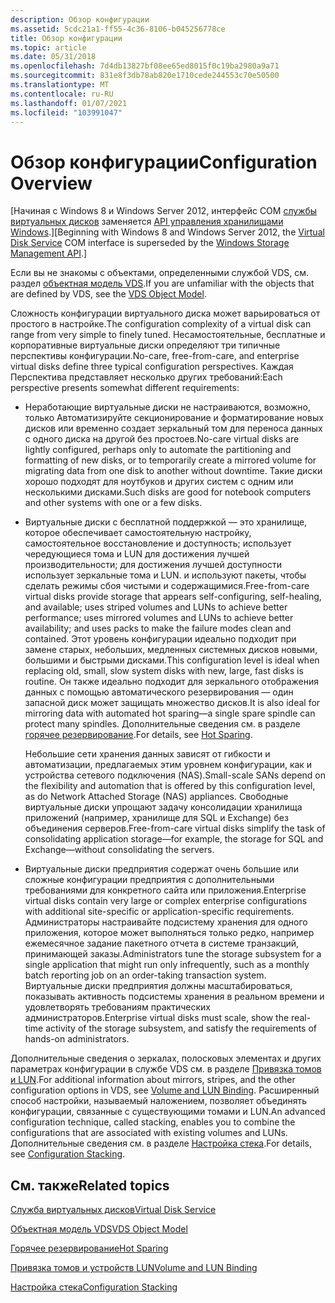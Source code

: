 ```yaml
---
description: Обзор конфигурации
ms.assetid: 5cdc21a1-ff55-4c36-8106-b045256778ce
title: Обзор конфигурации
ms.topic: article
ms.date: 05/31/2018
ms.openlocfilehash: 7d4db13827bf08ee65ed8015f0c19ba2980a9a71
ms.sourcegitcommit: 831e8f3db78ab820e1710cede244553c70e50500
ms.translationtype: MT
ms.contentlocale: ru-RU
ms.lasthandoff: 01/07/2021
ms.locfileid: "103991047"
---
```

# <a name="configuration-overview"></a><span data-ttu-id="02076-103">Обзор конфигурации</span><span class="sxs-lookup"><span data-stu-id="02076-103">Configuration Overview</span></span>

<span data-ttu-id="02076-104">\[Начиная с Windows 8 и Windows Server 2012, интерфейс COM [службы виртуальных дисков](virtual-disk-service-portal.md) заменяется [API управления хранилищами Windows](/previous-versions/windows/desktop/stormgmt/windows-storage-management-api-portal).\]</span><span class="sxs-lookup"><span data-stu-id="02076-104">\[Beginning with Windows 8 and Windows Server 2012, the [Virtual Disk Service](virtual-disk-service-portal.md) COM interface is superseded by the [Windows Storage Management API](/previous-versions/windows/desktop/stormgmt/windows-storage-management-api-portal).\]</span></span>

<span data-ttu-id="02076-105">Если вы не знакомы с объектами, определенными службой VDS, см. раздел [объектная модель VDS](vds-object-model.md).</span><span class="sxs-lookup"><span data-stu-id="02076-105">If you are unfamiliar with the objects that are defined by VDS, see the [VDS Object Model](vds-object-model.md).</span></span>

<span data-ttu-id="02076-106">Сложность конфигурации виртуального диска может варьироваться от простого в настройке.</span><span class="sxs-lookup"><span data-stu-id="02076-106">The configuration complexity of a virtual disk can range from very simple to finely tuned.</span></span> <span data-ttu-id="02076-107">Несамостоятельные, бесплатные и корпоративные виртуальные диски определяют три типичные перспективы конфигурации.</span><span class="sxs-lookup"><span data-stu-id="02076-107">No-care, free-from-care, and enterprise virtual disks define three typical configuration perspectives.</span></span> <span data-ttu-id="02076-108">Каждая Перспектива представляет несколько других требований:</span><span class="sxs-lookup"><span data-stu-id="02076-108">Each perspective presents somewhat different requirements:</span></span>

-   <span data-ttu-id="02076-109">Неработающие виртуальные диски не настраиваются, возможно, только Автоматизируйте секционирование и форматирование новых дисков или временно создает зеркальный том для переноса данных с одного диска на другой без простоев.</span><span class="sxs-lookup"><span data-stu-id="02076-109">No-care virtual disks are lightly configured, perhaps only to automate the partitioning and formatting of new disks, or to temporarily create a mirrored volume for migrating data from one disk to another without downtime.</span></span> <span data-ttu-id="02076-110">Такие диски хорошо подходят для ноутбуков и других систем с одним или несколькими дисками.</span><span class="sxs-lookup"><span data-stu-id="02076-110">Such disks are good for notebook computers and other systems with one or a few disks.</span></span>
-   <span data-ttu-id="02076-111">Виртуальные диски с бесплатной поддержкой — это хранилище, которое обеспечивает самостоятельную настройку, самостоятельное восстановление и доступность; использует чередующиеся тома и LUN для достижения лучшей производительности; для достижения лучшей доступности использует зеркальные тома и LUN. и используют пакеты, чтобы сделать режимы сбоя чистыми и содержащимися.</span><span class="sxs-lookup"><span data-stu-id="02076-111">Free-from-care virtual disks provide storage that appears self-configuring, self-healing, and available; uses striped volumes and LUNs to achieve better performance; uses mirrored volumes and LUNs to achieve better availability; and uses packs to make the failure modes clean and contained.</span></span> <span data-ttu-id="02076-112">Этот уровень конфигурации идеально подходит при замене старых, небольших, медленных системных дисков новыми, большими и быстрыми дисками.</span><span class="sxs-lookup"><span data-stu-id="02076-112">This configuration level is ideal when replacing old, small, slow system disks with new, large, fast disks is routine.</span></span> <span data-ttu-id="02076-113">Он также идеально подходит для зеркального отображения данных с помощью автоматического резервирования — один запасной диск может защищать множество дисков.</span><span class="sxs-lookup"><span data-stu-id="02076-113">It is also ideal for mirroring data with automated hot sparing—a single spare spindle can protect many spindles.</span></span> <span data-ttu-id="02076-114">Дополнительные сведения см. в разделе [горячее резервирование](hot-sparing.md).</span><span class="sxs-lookup"><span data-stu-id="02076-114">For details, see [Hot Sparing](hot-sparing.md).</span></span>

    <span data-ttu-id="02076-115">Небольшие сети хранения данных зависят от гибкости и автоматизации, предлагаемых этим уровнем конфигурации, как и устройства сетевого подключения (NAS).</span><span class="sxs-lookup"><span data-stu-id="02076-115">Small-scale SANs depend on the flexibility and automation that is offered by this configuration level, as do Network Attached Storage (NAS) appliances.</span></span> <span data-ttu-id="02076-116">Свободные виртуальные диски упрощают задачу консолидации хранилища приложений (например, хранилище для SQL и Exchange) без объединения серверов.</span><span class="sxs-lookup"><span data-stu-id="02076-116">Free-from-care virtual disks simplify the task of consolidating application storage—for example, the storage for SQL and Exchange—without consolidating the servers.</span></span>

-   <span data-ttu-id="02076-117">Виртуальные диски предприятия содержат очень большие или сложные конфигурации предприятия с дополнительными требованиями для конкретного сайта или приложения.</span><span class="sxs-lookup"><span data-stu-id="02076-117">Enterprise virtual disks contain very large or complex enterprise configurations with additional site-specific or application-specific requirements.</span></span> <span data-ttu-id="02076-118">Администраторы настраивайте подсистему хранения для одного приложения, которое может выполняться только редко, например ежемесячное задание пакетного отчета в системе транзакций, принимающей заказы.</span><span class="sxs-lookup"><span data-stu-id="02076-118">Administrators tune the storage subsystem for a single application that might run only infrequently, such as a monthly batch reporting job on an order-taking transaction system.</span></span> <span data-ttu-id="02076-119">Виртуальные диски предприятия должны масштабироваться, показывать активность подсистемы хранения в реальном времени и удовлетворять требованиям практических администраторов.</span><span class="sxs-lookup"><span data-stu-id="02076-119">Enterprise virtual disks must scale, show the real-time activity of the storage subsystem, and satisfy the requirements of hands-on administrators.</span></span>

<span data-ttu-id="02076-120">Дополнительные сведения о зеркалах, полосковых элементах и других параметрах конфигурации в службе VDS см. в разделе [Привязка томов и LUN](volume-and-lun-binding.md).</span><span class="sxs-lookup"><span data-stu-id="02076-120">For additional information about mirrors, stripes, and the other configuration options in VDS, see [Volume and LUN Binding](volume-and-lun-binding.md).</span></span> <span data-ttu-id="02076-121">Расширенный способ настройки, называемый наложением, позволяет объединять конфигурации, связанные с существующими томами и LUN.</span><span class="sxs-lookup"><span data-stu-id="02076-121">An advanced configuration technique, called stacking, enables you to combine the configurations that are associated with existing volumes and LUNs.</span></span> <span data-ttu-id="02076-122">Дополнительные сведения см. в разделе [Настройка стека](configuration-stacking.md).</span><span class="sxs-lookup"><span data-stu-id="02076-122">For details, see [Configuration Stacking](configuration-stacking.md).</span></span>

## <a name="related-topics"></a><span data-ttu-id="02076-123">См. также</span><span class="sxs-lookup"><span data-stu-id="02076-123">Related topics</span></span>

<dl> <dt>

[<span data-ttu-id="02076-124">Служба виртуальных дисков</span><span class="sxs-lookup"><span data-stu-id="02076-124">Virtual Disk Service</span></span>](virtual-disk-service-portal.md)
</dt> <dt>

[<span data-ttu-id="02076-125">Объектная модель VDS</span><span class="sxs-lookup"><span data-stu-id="02076-125">VDS Object Model</span></span>](vds-object-model.md)
</dt> <dt>

[<span data-ttu-id="02076-126">Горячее резервирование</span><span class="sxs-lookup"><span data-stu-id="02076-126">Hot Sparing</span></span>](hot-sparing.md)
</dt> <dt>

[<span data-ttu-id="02076-127">Привязка томов и устройств LUN</span><span class="sxs-lookup"><span data-stu-id="02076-127">Volume and LUN Binding</span></span>](volume-and-lun-binding.md)
</dt> <dt>

[<span data-ttu-id="02076-128">Настройка стека</span><span class="sxs-lookup"><span data-stu-id="02076-128">Configuration Stacking</span></span>](configuration-stacking.md)
</dt> </dl>

 

 

